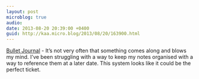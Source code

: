 ```yaml
---
layout: post
microblog: true
audio: 
date: 2013-08-20 20:39:00 +0400
guid: http://kaa.micro.blog/2013/08/20/163900.html
---
```

<a href="http://www.bulletjournal.com">Bullet Journal</a> - It’s not very often that something comes along and blows my mind. I’ve been struggling with a way to keep my notes organised with a way to reference them at a later date. This system looks like it could be the perfect ticket.
